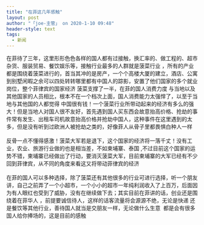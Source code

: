 ```yaml
---
title: "在菲这几年感触"
layout: post
author: "「joe-主管」 on 2020-1-10 09:48"
header-style: text
tags:
  - 新闻
---
```


<head></head>
<body>
  在菲待了三年，这里形形色色各样的国人都有过接触，换汇率的、做工程的、超市杂货、服装贸易、餐饮娱乐等，接触行业最多的人群就是菠菜行业 ，所有的产业都是围绕着菠菜进行的，首当其冲的是房产，一个个高楼大厦的建立，酒店、公寓到别墅闲暇之余可以四处转转哪里都有中国人的踪影，安置了他们国家的多个就业岗位，整个菲律宾的国家经济 菠菜支撑了一半，在菲的国人消费力度 与当地以及其他国家的人员相比，根本不在一个档次上面，国人消费能力太强悍了，以至于当地与其他国的人都觉得 中国很有钱！一个菠菜行业所带动起来的经济有多么的强大！但是当地人对国人很不友好，首先遇到国人买东西会故意抬高价格、抢劫的事件常有发生、出租车司机故意抬高价格并抢劫中国人，这种事件在这里遇到的太多，但是没有听到过欧洲人被抢劫之类的，好像菲人从骨子里都畏惧白种人一样
 <br> 
 <br> 反骨一点不懂得感激！菠菜大军若是退下，这个国家的经济将一落千丈！没有工业，农业、旅游行业做的也是相当差，不如柬埔寨、泰国 ,不过目前这个国家的运势不错，柬埔寨已经做出了行动，要消灭菠菜大军，目前柬埔寨的大军已经有不少回到菲律宾，从不同的角度来看这又将带动菲律宾的经济
 <br> 
 <br> 在菲的国人可以多种选择，除了菠菜还有其他很多的行业可进行选择，听一个朋友讲，自己之前弄了一个小超市，一个小小的超市一年纯利润收入了上百万，后面因为有人眼红也受到了威胁，没有在继续做下去；其实目前在菲讲的话，创业还是围绕着在菲华人 ，前提要诚信待人，这样的话客流量将会源源不绝，无论是快递 还是餐饮等其他行业，善待国人就当是交朋友一样，无论做什么生意&nbsp;&nbsp;都是会有很多国人给你捧场的，这是目前的感触
 <br> 
 <br>
</body>


